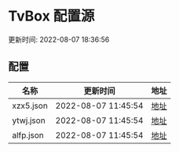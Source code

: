 
# TvBox 配置源

更新时间: 2022-08-07 18:36:56


## 配置

|   名称  | 更新时间  |地址  |
|  ----  | ----  |----  |
|  xzx5.json | 2022-08-07 11:45:54 |[地址](https://box.okeybox.top/tv/xzx5.json) |
|  ytwj.json | 2022-08-07 11:45:54 |[地址](https://box.okeybox.top/tv/ytwj.json) |
|  alfp.json | 2022-08-07 11:45:54 |[地址](https://box.okeybox.top/tv/alfp.json) |
  
    